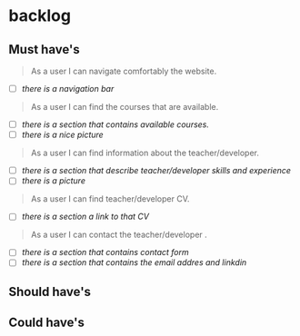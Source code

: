 # backlog

## Must have's

> As a user I can navigate comfortably the website.

- [ ] _there is a navigation bar_

> As a user I can find the courses that are available.

- [ ] _there is a section that contains available courses._
- [ ] _there is a nice picture_

> As a user I can find information about the teacher/developer.

- [ ] _there is a section that describe teacher/developer skills and experience_
- [ ] _there is a picture_

> As a user I can find teacher/developer CV.

- [ ] _there is a section a link to that CV_

> As a user I can contact the teacher/developer .

- [ ] _there is a section that contains contact form_
- [ ] _there is a section that contains the email addres and linkdin_

## Should have's

## Could have's

